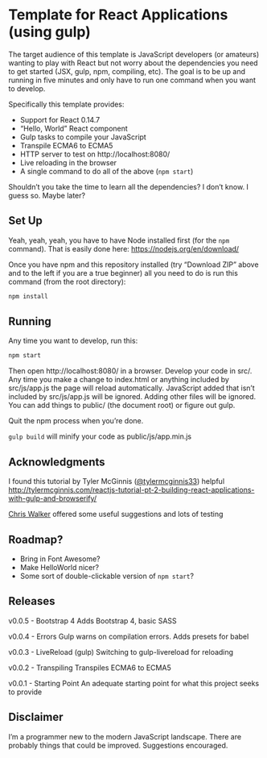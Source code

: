 # Template for React Applications (using gulp)

The target audience of this template is JavaScript developers (or amateurs) wanting to play with React but not worry about the dependencies you need to get started (JSX, gulp, npm, compiling, etc). The goal is to be up and running in five minutes and only have to run one command when you want to develop.

Specifically this template provides:

* Support for React 0.14.7
* “Hello, World” React component
* Gulp tasks to compile your JavaScript
* Transpile ECMA6 to ECMA5
* HTTP server to test on http://localhost:8080/
* Live reloading in the browser
* A single command to do all of the above (`npm start`)

Shouldn’t you take the time to learn all the dependencies?  I don’t know.  I guess so.  Maybe later?

## Set Up

Yeah, yeah, yeah, you have to have Node installed first (for the `npm` command).  That is easily done here: https://nodejs.org/en/download/

Once you have npm and this repository installed (try “Download ZIP” above and to the left if you are a true beginner) all you need to do is run this command (from the root directory):

```sh
npm install
```

## Running

Any time you want to develop, run this:

```sh
npm start
```

Then open http://localhost:8080/ in a browser.  Develop your code in src/.  Any time you make a change to index.html or anything included by src/js/app.js the page will reload automatically.  JavaScript added that isn’t included by src/js/app.js will be ignored.  Adding other files will be ignored.  You can add things to public/ (the document root) or figure out gulp.

Quit the npm process when you’re done.

`gulp build` will minify your code as public/js/app.min.js

## Acknowledgments

I found this tutorial by Tyler McGinnis ([@tylermcginnis33](https://twitter.com/tylermcginnis33)) helpful
http://tylermcginnis.com/reactjs-tutorial-pt-2-building-react-applications-with-gulp-and-browserify/

[Chris Walker](https://github.com/puntsok) offered some useful suggestions and lots of testing

## Roadmap?

* Bring in Font Awesome?
* Make HelloWorld nicer?
* Some sort of double-clickable version of `npm start`?

## Releases

v0.0.5 - Bootstrap 4
Adds Bootstrap 4, basic SASS

v0.0.4 - Errors
Gulp warns on compilation errors.  Adds presets for babel

v0.0.3 - LiveReload (gulp)
Switching to gulp-livereload for reloading

v0.0.2 - Transpiling
Transpiles ECMA6 to ECMA5

v0.0.1 - Starting Point
An adequate starting point for what this project seeks to provide

## Disclaimer

I’m a programmer new to the modern JavaScript landscape.  There are probably things that could be improved.  Suggestions encouraged.
